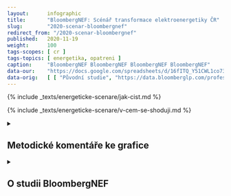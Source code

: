 ```yaml
---
layout:      infographic
title:       "BloombergNEF: Scénář transformace elektroenergetiky ČR"
slug:        "2020-scenar-bloombergnef"
redirect_from: "/2020-scenar-bloombergnef"
published:   2020-11-19
weight:      100
tags-scopes: [ cr ]
tags-topics: [ energetika, opatreni ]
caption:     "BloombergNEF BloombergNEF BloombergNEF BloombergNEF"
data-our:    "https://docs.google.com/spreadsheets/d/16fITQ_Y51CWL1co734tU5hHQUAf298chxxr3q0-lFWI/edit"
data-orig:   [ [ "Původní studie", "https://data.bloomberglp.com/professional/sites/24/BNEF-white-paper-EU-coal-transition-Final-6-July.pdf" ] ]
---
```


{% include _texts/energeticke-scenare/jak-cist.md %}

{% include _texts/energeticke-scenare/v-cem-se-shoduji.md %}

<details markdown=1>
<summary>
<h2>Metodické komentáře ke grafice</h2>
</summary>
{% include _texts/energeticke-scenare/rozdeleni-zdroju-2019.md %}

### Rozdělení zdrojů do kategorií: rok 2030

Oproti číslům udávaným v samotné studii jen upravujeme výrobu vodních elektráren: studie uvádí součet vodních i přečerpávacích. Protože studie nepočítá se stavbou nových přečerpávacích elektráren, tak od této jejich predikce odpočítáváme skutečnou výrobu v roce 2019.

{% include _texts/energeticke-scenare/emise.md %}
</details>

<details markdown=1>
<summary>
<h2>O studii BloombergNEF</h2>
</summary>

Scénář od agentury [BloombergNEF](https://about.bnef.com/) vznikl v rámci studie [Investing in the Recovery and Transition of Europe’s Coal Regions](https://about.bnef.com/blog/new-report-reveals-economic-path-to-a-rapid-coal-phase-out-in-europe/) (Investice do obnovy a transformace evropských uhelných regionů), která byla zveřejněna v červenci tohoto roku. 

## Zaměření scénáře a použitá metodika 

Zmíněná studie se zabývá možností přechodu k nízkouhlíkovému hospodářství ve vybraných státech EU, které mají vysoký podíl fosilních zdrojů na výrobě elektřiny, ale přitom stále nemají stanovený termín odstavení uhelných elektráren. Ve výsledku tak modeluje proces přechodu na čistou výrobu elektřiny pro Polsko, Česko, Rumunsko a Bulharsko v horizontu roku 2030.

Scénář vychází z vlastní metodiky, tzv. [New Energy Outlook](https://about.bnef.com/new-energy-outlook/). Ta je postavena na stávajících schématech (neuvažuje nové mechanismy podpory), přičemž určuje ekonomické faktory a body zvratu, které formují výsledný stav.

V daném případě se jedná o srovnání sdružených nákladů na výrobu elektřiny (včetně ceny uhlíku, respektive uhlíkových povolenek, obchodovaných v rámci systému EUA), dostupnost jednotlivých zdrojů elektřiny a provozní podmínky, které stanovují jejich vyžití v čase.

Výrobní mix je řešen pomocí vlastního NEFM modelu, jehož cílem je minimalizovat systémové náklady při splnění špičkové poptávky. Prognoza spotřeby elektřiny je poté založena na vlastních scénářích, které berou v úvahu zejména očekávaný vývoj HDP, mimo jiné i s ohledem na probíhající pandemii koronaviru.

Ve studii nejsou zmíněny žádné bližší detaily ohledně modelování elektrizační soustavy a to jak na úrovni ČR, tak na úrovni případných vyšších celků.

## Výsledky scénáře

Výsledný mix počítá s poklesem instalovaného výkonu v uhlí a výrazným zvýšením výkonu větrných elektráren (nejvíce z uvedených scénářů). Na rozdíl od ostatních scénářů počítá BloombergNEF také se snížením instalovaného výkonu v plynových elektrárnách.

Pro využití obnovitelných zdrojů jsou klíčové tzv. body zlomu, které určují okamžik, kdy se stává výroba z těchto zdrojů levnější, než výroba z fosilních elektráren. V případě větrných elektráren tak Bloomberg NEF počítá s jejich rozvojem především po roce 2025, zatímco u solárních elektráren předpokládá největší nárůst až v samém závěru dekády.
Předpokládané náklady na výstavbu nových obnovitelných zdrojů jsou dle scénáře 5,8 mld. EUR. Investice do infrastruktury scénář nemodeluje.

</details>
